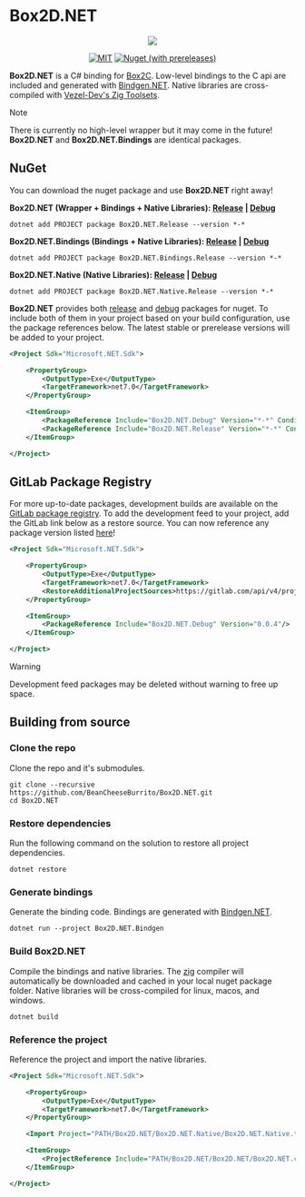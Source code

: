 # Box2D.NET

<div align="center">

![](https://camo.githubusercontent.com/af9c5a12929eab1361bc603192300b693cf55f6e8fecef77e5d944ae6d0d3bb9/68747470733a2f2f626f7832642e6f72672f696d616765732f6c6f676f2e737667)
  
[![MIT](https://img.shields.io/badge/license-MIT-blue.svg?style=for-the-badge)](https://github.com/BeanCheeseBurrito/Box2D.NET/blob/main/LICENSE)
[![Nuget (with prereleases)](https://img.shields.io/nuget/vpre/Box2D.NET.Release?style=for-the-badge&color=blue)](https://www.nuget.org/packages/Box2D.NET.Release)

</div>

**Box2D.NET** is a C# binding for [Box2C](https://github.com/erincatto/box2c). Low-level bindings to the C api are included and generated with [Bindgen.NET](https://github.com/BeanCheeseBurrito/Bindgen.NET). Native libraries are cross-compiled with [Vezel-Dev's Zig Toolsets](https://github.com/vezel-dev/zig-toolsets).

> [!NOTE]
> There is currently no high-level wrapper but it may come in the future! **Box2D.NET** and **Box2D.NET.Bindings** are identical packages.

## NuGet
You can download the nuget package and use **Box2D.NET** right away!

**Box2D.NET (Wrapper + Bindings + Native Libraries): [Release](https://www.nuget.org/packages/Box2D.NET.Release/) | [Debug](https://www.nuget.org/packages/Box2D.NET.Debug/)**
```console
dotnet add PROJECT package Box2D.NET.Release --version *-*
```

**Box2D.NET.Bindings (Bindings + Native Libraries): [Release](https://www.nuget.org/packages/Box2D.NET.Bindings.Release/) | [Debug](https://www.nuget.org/packages/Box2D.NET.Bindings.Debug/)**
```console
dotnet add PROJECT package Box2D.NET.Bindings.Release --version *-*
```

**Box2D.NET.Native (Native Libraries): [Release](https://www.nuget.org/packages/Box2D.NET.Native.Release/) | [Debug](https://www.nuget.org/packages/Box2D.NET.Native.Debug/)**
```console
dotnet add PROJECT package Box2D.NET.Native.Release --version *-*
```

**Box2D.NET** provides both [release](https://www.nuget.org/packages/Box2D.NET.Release) and [debug](https://www.nuget.org/packages/Box2D.NET.Debug) packages for nuget.
To include both of them in your project based on your build configuration, use the package references below. The latest stable or prerelease versions will be added to your project.
```xml
<Project Sdk="Microsoft.NET.Sdk">

    <PropertyGroup>
        <OutputType>Exe</OutputType>
        <TargetFramework>net7.0</TargetFramework>
    </PropertyGroup>

    <ItemGroup>
        <PackageReference Include="Box2D.NET.Debug" Version="*-*" Condition="'$(Configuration)' == 'Debug'" />
        <PackageReference Include="Box2D.NET.Release" Version="*-*" Condition="'$(Configuration)' == 'Release'" />
    </ItemGroup>

</Project>
```

## GitLab Package Registry
For more up-to-date packages, development builds are available on the [GitLab package registry](https://gitlab.com/BeanCheeseBurrito/Box2D.NET/-/packages). To add the development feed to your project, add the GitLab link below  as a restore source. You can now reference any package version listed [here](https://gitlab.com/BeanCheeseBurrito/Box2D.NET/-/packages)!
```xml
<Project Sdk="Microsoft.NET.Sdk">

    <PropertyGroup>
        <OutputType>Exe</OutputType>
        <TargetFramework>net7.0</TargetFramework>
        <RestoreAdditionalProjectSources>https://gitlab.com/api/v4/projects/53993416/packages/nuget/index.json</RestoreAdditionalProjectSources>
    </PropertyGroup>

    <ItemGroup>
        <PackageReference Include="Box2D.NET.Debug" Version="0.0.4"/>
    </ItemGroup>

</Project>
```
> [!WARNING] 
> Development feed packages may be deleted without warning to free up space.

## Building from source
### Clone the repo
Clone the repo and it's submodules.
```console
git clone --recursive https://github.com/BeanCheeseBurrito/Box2D.NET.git
cd Box2D.NET
```
### Restore dependencies
Run the following command on the solution to restore all project dependencies.
```console
dotnet restore
```
### Generate bindings
Generate the binding code. Bindings are generated with [Bindgen.NET](https://github.com/BeanCheeseBurrito/Bindgen.NET).
```console
dotnet run --project Box2D.NET.Bindgen
```
### Build Box2D.NET
Compile the bindings and native libraries. The [zig](https://ziglang.org/learn/overview/#cross-compiling-is-a-first-class-use-case) compiler will automatically be downloaded and cached in your local nuget package folder. Native libraries will be cross-compiled for linux, macos, and windows.
```console
dotnet build
```

### Reference the project
Reference the project and import the native libraries.

```xml
<Project Sdk="Microsoft.NET.Sdk">

    <PropertyGroup>
        <OutputType>Exe</OutputType>
        <TargetFramework>net7.0</TargetFramework>
    </PropertyGroup>

    <Import Project="PATH/Box2D.NET/Box2D.NET.Native/Box2D.NET.Native.targets" />

    <ItemGroup>
        <ProjectReference Include="PATH/Box2D.NET/Box2D.NET/Box2D.NET.csproj" />
    </ItemGroup>

</Project>
```
